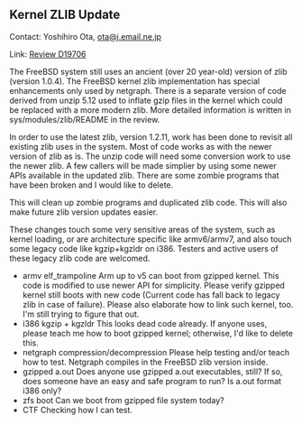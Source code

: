 ## Kernel ZLIB Update ##

Contact: Yoshihiro Ota, <ota@j.email.ne.jp>  

Link:	[Review D19706](https://reviews.freebsd.org/D19706)  

The FreeBSD system still uses an ancient (over 20 year-old) version
of zlib (version 1.0.4).  The FreeBSD kernel zlib implementation
has special enhancements only used by netgraph.  There is a separate
version of code derived from unzip 5.12 used to inflate gzip files
in the kernel which could be replaced with a more modern zlib.
More detailed information is written in sys/modules/zlib/README in
the review.

In order to use the latest zlib, version 1.2.11, work has been done
to revisit all existing zlib uses in the system.  Most of code works
as with the newer version of zlib as is.  The unzip code will need
some conversion work to use the newer zlib.  A few callers will be
made simplier by using some newer APIs available in the updated zlib.
There are some zombie programs that have been broken and I would
like to delete.

This will clean up zombie programs and duplicated zlib code.
This will also make future zlib version updates easier.

These changes touch some very sensitive areas of the system, such
as kernel loading, or are architecture specific like armv6/armv7,
and also touch some legacy code like kgzip+kgzldr on i386.  Testers
and active users of these legacy zlib code are welcomed.

  * armv elf_trampoline
    Arm up to v5 can boot from gzipped kernel.  This code is modified
    to use newer API for simplicity.  Please verify gzipped kernel
    still boots with new code (Current code has fall back to legacy
    zlib in case of failure).
      Please also elaborate how to link such kernel, too.  I'm still
    trying to figure that out.
  * i386 kgzip + kgzldr
      This looks dead code already.  If anyone uses, please teach me how
    to boot gzipped kernel; otherwise, I'd like to delete this.
  * netgraph compression/decompression
      Please help testing and/or teach how to test.  Netgraph compiles
    in the FreeBSD zlib version inside.
  * gzipped a.out
      Does anyone use gzipped a.out executables, still?  If so, does
    someone have an easy and safe program to run? 
      Is a.out format i386 only?
  * zfs boot
      Can we boot from gzipped file system today?
  * CTF
      Checking how I can test.
